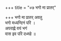 +++
title = "०७ भगो मा प्रातर्"

+++
भगो मा प्रातर् अवतु  
भगो मध्यन्दिनं परि ।  
अपराह्णे वयं भगं  
वास इव परि दध्महे ॥